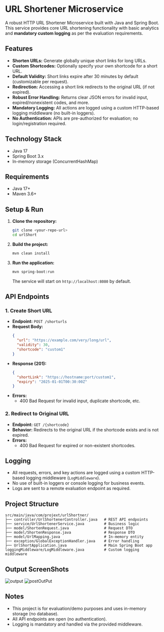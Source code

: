 # URL Shortener Microservice

A robust HTTP URL Shortener Microservice built with Java and Spring Boot. This service provides core URL shortening functionality with basic analytics and **mandatory custom logging** as per the evaluation requirements.

## Features

- **Shorten URLs:** Generate globally unique short links for long URLs.
- **Custom Shortcodes:** Optionally specify your own shortcode for a short URL.
- **Default Validity:** Short links expire after 30 minutes by default (customizable per request).
- **Redirection:** Accessing a short link redirects to the original URL (if not expired).
- **Robust Error Handling:** Returns clear JSON errors for invalid input, expired/nonexistent codes, and more.
- **Mandatory Logging:** All actions are logged using a custom HTTP-based logging middleware (no built-in loggers).
- **No Authentication:** APIs are pre-authorized for evaluation; no login/registration required.

## Technology Stack

- Java 17
- Spring Boot 3.x
- In-memory storage (ConcurrentHashMap)

## Requirements

- Java 17+
- Maven 3.6+

## Setup & Run

1. **Clone the repository:**
   ```sh
   git clone <your-repo-url>
   cd urlShort
   ```
2. **Build the project:**
   ```sh
   mvn clean install
   ```
3. **Run the application:**
   ```sh
   mvn spring-boot:run
   ```
   The service will start on `http://localhost:8080` by default.

## API Endpoints

### 1. Create Short URL

- **Endpoint:** `POST /shorturls`
- **Request Body:**
  ```json
  {
    "url": "https://example.com/very/long/url",
    "validity": 30,           
    "shortcode": "custom1"    
  }
  ```
- **Response (201):**
  ```json
  {
    "shortLink": "https://hostname:port/custom1",
    "expiry": "2025-01-01T00:30:00Z"
  }
  ```
- **Errors:**
  - 400 Bad Request for invalid input, duplicate shortcode, etc.

### 2. Redirect to Original URL

- **Endpoint:** `GET /{shortcode}`
- **Behavior:** Redirects to the original URL if the shortcode exists and is not expired.
- **Errors:**
  - 400 Bad Request for expired or non-existent shortcodes.

## Logging

- All requests, errors, and key actions are logged using a custom HTTP-based logging middleware (`LogMiddleware`).
- No use of built-in loggers or console logging for business events.
- Logs are sent to a remote evaluation endpoint as required.

## Project Structure

```
src/main/java/com/projext/urlShortner/
├── controller/UrlShortenerController.java   # REST API endpoints
├── service/UrlShortenerService.java         # Business logic
├── model/ShortenRequest.java                # Request DTO
├── model/ShortenResponse.java               # Response DTO
├── model/UrlMapping.java                    # In-memory entity
├── exception/GlobalExceptionHandler.java    # Error handling
├── UrlShortApplication.java                 # Main Spring Boot app
loggingMiddleware/LogMiddleware.java         # Custom logging middleware
```
## Output ScreenShots
![output](https://github.com/user-attachments/assets/36b97796-949b-4ce0-94e0-c62dc3c80822)
![postOutPut](https://github.com/user-attachments/assets/68110c6f-3b6a-4721-802c-b69143a5ad24)


## Notes

- This project is for evaluation/demo purposes and uses in-memory storage (no database).
- All API endpoints are open (no authentication).
- Logging is mandatory and handled via the provided middleware.

